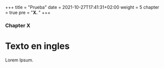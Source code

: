 +++
title = "Prueba"
date = 2021-10-27T17:41:31+02:00
weight = 5
chapter = true
pre = "<b>X. </b>"
+++

### Chapter X

# Texto en ingles

Lorem Ipsum.